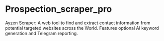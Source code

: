 # Prospection_scraper_pro
Ayzen Scraper: A web tool to find and extract contact information from potential targeted websites across the World. Features optional AI keyword generation and Telegram reporting.
